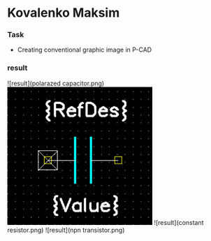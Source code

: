 # Kovalenko Maksim

### Task

* Creating conventional graphic image in P-CAD

### result

![result](polarazed capacitor.png)
![result](capacitor.png)
![result](constant resistor.png)
![result](npn transistor.png)